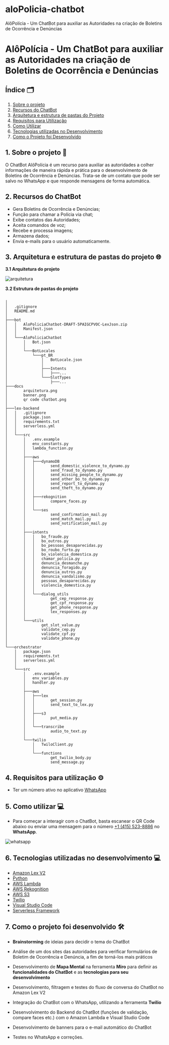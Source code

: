 # aloPolicia-chatbot
AlôPolícia - Um ChatBot para auxiliar as Autoridades na criação de Boletins de Ocorrência e Denúncias
# AlôPolícia - Um ChatBot para auxiliar as Autoridades na criação de Boletins de Ocorrência e Denúncias

## Índice 🗂️

1. [Sobre o projeto](#secao1)
2. [Recursos do ChatBot](#secao2)
3. [Arquitetura e estrutura de pastas do Projeto](#secao3)
4. [Requisitos para Utilização](#secao4)
5. [Como Utilizar](#secao5)
6. [Tecnologias utilizadas no Desenvolvimento](#secao6)
7. [Como o Projeto foi Desenvolvido](#secao7)

<div id='secao1'/>

## 1. Sobre o projeto 📄

O ChatBot AlôPolícia é um recurso para auxiliar as autoridades a colher informações de maneira rápida e prática para o desenvolvimento de Boletins de Ocorrência e Denúncias. Trata-se de um contato que pode ser salvo no WhatsApp e que responde mensagens de forma automática.

<div id='secao2'/>

## 2. Recursos do ChatBot

- Gera Boletins de Ocorrência e Denúncias;
- Função para chamar a Polícia via chat;
- Exibe contatos das Autoridades;
- Aceita comandos de voz;
- Recebe e processa imagens;
- Armazena dados;
- Envia e-mails para o usuário automaticamente.

<div id='secao3'/>

## 3. Arquitetura e estrutura de pastas do projeto 🌐

**3.1 Arquitetura do projeto**

![arquitetura](docs/arquitetura.png)

**3.2 Estrutura de pastas do projeto**

```

│ 
│   .gitignore
│   README.md
│
├───bot
│   │   AloPoliciaChatbot-DRAFT-5PAIGCPVOC-LexJson.zip
│   │   Manifest.json
│   │
│   └───AloPoliciaChatbot
│       │   Bot.json
│       │
│       └───BotLocales
│           └───pt_BR
│               │   BotLocale.json
│               │
│               ├───Intents
│               │   ├───...
│               └───SlotTypes
│                   ├───...
├───docs
│       arquitetura.png
│       banner.png
│       qr code chatbot.png
│
├───lex-backend
│   │   .gitignore
│   │   package.json
│   │   requirements.txt
│   │   serverless.yml
│   │
│   └───src
│       │   .env.example
│       │   env_constants.py
│       │   lambda_function.py
│       │
│       ├───aws
│       │   ├───dynamoDB
│       │   │       send_domestic_violence_to_dynamo.py
│       │   │       send_fraud_to_dynamo.py
│       │   │       send_missing_people_to_dynamo.py
│       │   │       send_other_bo_to_dynamo.py
│       │   │       send_report_to_dynamo.py
│       │   │       send_theft_to_dynamo.py
│       │   │
│       │   ├───rekognition
│       │   │       compare_faces.py
│       │   │
│       │   └───ses
│       │           send_confirmation_mail.py
│       │           send_match_mail.py
│       │           send_notification_mail.py
│       │
│       ├───intents
│       │   │   bo_fraude.py
│       │   │   bo_outros.py
│       │   │   bo_pessoas_desaparecidas.py
│       │   │   bo_roubo_furto.py
│       │   │   bo_violencia_domestica.py
│       │   │   chamar_policia.py
│       │   │   denuncia_desmanche.py
│       │   │   denuncia_foragido.py
│       │   │   denuncia_outros.py
│       │   │   denuncia_vandalismo.py
│       │   │   pessoas_desaparecidas.py
│       │   │   violencia_domestica.py
│       │   │
│       │   └───dialog_utils
│       │           get_cep_response.py
│       │           get_cpf_response.py
│       │           get_phone_response.py
│       │           lex_responses.py
│       │
│       └───utils
│               get_slot_value.py
│               validate_cep.py
│               validate_cpf.py
│               validate_phone.py
│
└───orchestrator
    │   package.json
    │   requirements.txt
    │   serverless.yml
    │
    └───src
        │   .env.example
        │   env_variables.py
        │   handler.py
        │
        ├───aws
        │   ├───lex
        │   │       get_session.py
        │   │       send_text_to_lex.py
        │   │
        │   ├───s3
        │   │       put_media.py
        │   │
        │   └───transcribe
        │           audio_to_text.py
        │
        └───twilio
            │   TwiloClient.py
            │
            └───functions
                    get_twilio_body.py
                    send_message.py

```

<div id='secao4'/>

## 4. Requisitos para utilização ⚙️

- Ter um número ativo no aplicativo [WhatsApp](https://www.whatsapp.com/)

<div id='secao5'/>

## 5. Como utilizar 💻

- Para começar a interagir com o ChatBot, basta escanear o QR Code abaixo ou enviar uma mensagem para o número [+1 (415) 523-8886](https://wa.me/14155238886) no **WhatsApp**. 

![whatsapp](docs/qr%20code%20chatbot.png)


<div id='secao6'/>

## 6. Tecnologias utilizadas no desenvolvimento 💻

- [Amazon Lex V2](https://docs.aws.amazon.com/lexv2/latest/dg/what-is.html)
- [Python](https://www.python.org/doc/)
- [AWS Lambda](https://aws.amazon.com/lambda/getting-started/?trk=56f58804-91cd-4af4-98d4-afe277a57fd3&sc_channel=ps&s_kwcid=AL!4422!3!651510591822!e!!g!!aws%20lambda&ef_id=CjwKCAjw1t2pBhAFEiwA_-A-NIWxj_YdWYFAxxiKS0qxArJlHtRJBxfAp5GzOeiqrk_RrSErH1LFzRoCvBoQAvD_BwE:G:s&s_kwcid=AL!4422!3!651510591822!e!!g!!aws%20lambda!19828231347!148480170233)
- [AWS Rekognition](https://aws.amazon.com/rekognition/?nc1=h_ls)
- [AWS S3](https://aws.amazon.com/s3/?nc1=h_ls)
- [Twilio](https://www.twilio.com/pt-br/company)
- [Visual Studio Code](https://code.visualstudio.com/docs)
- [Serverless Framework](https://www.serverless.com/framework/docs)

<div id='secao7'/>

## 7. Como o projeto foi desenvolvido 🛠️

- **Brainstorming** de ideias para decidir o tema do ChatBot

- Análise de um dos sites das autoridades para verificar formulários de Boletim de Ocorrência e Denúncia, a fim de torná-los mais práticos

- Desenvolvimento de **Mapa Mental** na ferramenta **Miro** para definir as **funcionalidades do ChatBot** e as **tecnologias para seu desenvolvimento**

- Desenvolvimento, filtragem e testes do fluxo de conversa do ChatBot no Amazon Lex V2

- Integração do ChatBot com o WhatsApp, utilizando a ferramenta **Twilio**

- Desenvolvimento do Backend do ChatBot (funções de validação, compare faces etc.) com o Amazon Lambda e Visual Studio Code

- Desenvolvimento de banners para o e-mail automático do ChatBot

- Testes no WhatsApp e correções.

